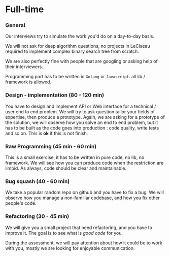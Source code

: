 
# Full-time  

### General

Our interviews try to simulate the work you'd do on a day-to-day basis.

We will not ask for deep algorithm questions, no projects in LeCiseau  required to implement complex binary search tree from scratch.

We are also perfectly fine with people that are googling or asking help of their interviewers.

Programming part has to be written in `Golang` or `Javascript`.
all lib / framework is allowed.


### Design - implementation (80 - 120 min) 

You have to design and implement API or Web interface for a technical / user end to end problem.
We will try to ask question tailor your fields of expertise, then produce a prototype.
Again, we are asking for a prototype of the solution, we will observe how you solve an end to end problem, but it has to be built as the code goes into production : code quality, write tests and so on.
This is **ok** if this is not finish.


### Raw Programming (45 min - 60 min)

This is a small exercise, it has to be written in pure code, no lib, no framework.
We will see how you can produce code when the restriction are limpid.
As always, code should be clear and maintainable.


### Bug squash (40 - 60 min)

We take a popular random repo on github and you have to fix a bug.
We will observe how you manage a non-familiar codebase, and how you fix other people's code.


### Refactoring (30 - 45 min)

We will give you a small project that need refactoring, and you have to improve it. The goal is to see what is _good code_ for you.



During the assessment, we will pay attention about how it could be to work with you, mostly we are looking for enjoyable communication.

